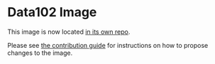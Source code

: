# Data102 Image

This image is now located [in its own repo](https://github.com/berkeley-dsep-infra/data102-user-image).

Please see [the contribution guide](https://github.com/berkeley-dsep-infra/data102-user-image/blob/main/CONTRIBUTING.md) for instructions on how to propose changes to the image.
